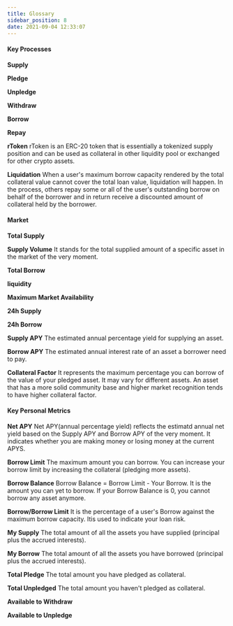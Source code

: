 ```yaml
---
title: Glossary
sidebar_position: 8
date: 2021-09-04 12:33:07
---
```


#### Key Processes 

**Supply**

**Pledge** 

**Unpledge** 

**Withdraw** 

**Borrow** 

**Repay** 

**rToken** 
rToken is an ERC-20 token that is essentially a tokenized supply position and can be used as collateral in other liquidity pool or exchanged for other crypto assets. 

**Liquidation** 
When a user's maximum borrow capacity rendered by the total collateral value cannot cover the total loan value, liquidation will happen. In the process, others repay some or all of the user's outstanding borrow on behalf of the borrower and in return receive a discounted amount of collateral held by the borrower. 

#### Market 

**Total Supply**

**Supply Volume** 
It stands for the total supplied amount of a specific asset in the market of the very moment.

**Total Borrow** 

**liquidity** 

**Maximum Market Availability** 

**24h Supply**

**24h Borrow** 

**Supply APY**
The estimated annual percentage yield for supplying an asset. 

**Borrow APY**
The estimated annual interest rate of an asset a borrower need to pay. 

**Collateral Factor** 
It represents the maximum percentage you can borrow of the value of your pledged asset. It may vary for different assets. An asset that has a more solid community base and higher market recognition tends to have higher collateral factor. 

#### Key Personal Metrics 

**Net APY**
Net APY(annual percentage yield) reflects the estimatd annual net yield based on the Supply APY and Borrow APY of the very moment. It indicates whether you are making money or losing money at the current APYS. 

**Borrow Limit** 
The maximum amount you can borrow. You can increase your borrow limit by increasing the collateral (pledging more assets).

**Borrow Balance**
Borrow Balance = Borrow Limit - Your Borrow. It is the amount you can yet to borrow. If your Borrow Balance is 0, you cannot borrow any asset anymore. 

**Borrow/Borrow Limit** 
It is the percentage of a user's Borrow against the maximum borrow capacity. Itis used to indicate your loan risk. 

**My Supply**
The total amount of all the assets you have supplied (principal plus the accrued interests).

**My Borrow** 
The total amount of all the assets you have borrowed (principal plus the accrued interests).

**Total Pledge** 
The total amount you have pledged as collateral.

**Total Unpledged**
The total amount you haven't pledged as collateral.
 
**Available to Withdraw** 

**Available to Unpledge** 



